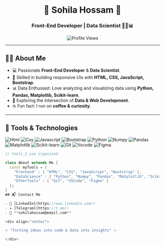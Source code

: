 <div align="center">

# 🌸 Sohila Hossam 🌸  
### Front-End Developer | Data Scientist 👩‍💻📊  

![Profile Views](https://komarev.com/ghpvc/?username=sohilahossam&style=flat&color=orange&label=PROFILE+VIEWS)  

</div>

---

## 👩‍💻 About Me  
- 💻 Passionate **Front-End Developer** & **Data Scientist**.  
- 🎨 Skilled in building responsive UIs with **HTML, CSS, JavaScript, Bootstrap**.  
- 📊 Data Enthusiast: Love analyzing and visualizing data using **Python, Pandas, Matplotlib, Scikit-learn**.  
- 🚀 Exploring the intersection of **Data & Web Development**.  
- ☕ Fun fact: I run on **coffee & curiosity**.  

---

## 🚀 Tools & Technologies  

![Html](https://img.shields.io/badge/HTML5-E34F26?style=flat&logo=html5&logoColor=white)
![Css](https://img.shields.io/badge/CSS3-1572B6?style=flat&logo=css3&logoColor=white)
![Javascript](https://img.shields.io/badge/JavaScript-323330?style=flat&logo=javascript&logoColor=F7DF1E)
![Bootstrap](https://img.shields.io/badge/Bootstrap-563D7C?style=flat&logo=bootstrap&logoColor=white)
![Python](https://img.shields.io/badge/Python-FFD43B?style=flat&logo=python&logoColor=darkgreen)
![Numpy](https://img.shields.io/badge/Numpy-013243?style=flat&logo=numpy&logoColor=white)
![Pandas](https://img.shields.io/badge/Pandas-150458?style=flat&logo=pandas&logoColor=white)
![Matplotlib](https://img.shields.io/badge/Matplotlib-000000?style=flat&logo=plotly&logoColor=white)
![Scikit-learn](https://img.shields.io/badge/Scikit--learn-F7931E?style=flat&logo=scikit-learn&logoColor=white)
![Git](https://img.shields.io/badge/GIT-E44C30?style=flat&logo=git&logoColor=white)
![Vscode](https://img.shields.io/badge/Visual_Studio_Code-0078D4?style=flat&logo=visual%20studio%20code&logoColor=white)
![Figma](https://img.shields.io/badge/Figma-F24E1E?style=flat&logo=figma&logoColor=white)

```dart
// tools_I_use organized

class About extends Me { 
  const myTools = {  
    "Frontend" : { "HTML", "CSS", "JavaScript", "Bootstrap" },
    "DataScience" : { "Python", "Numpy", "Pandas", "Matplotlib", "Scikit-learn" },
    "OtherTools" : { "Git", "VSCode", "Figma" }
  };
}
## 📬 Contact Me  

- 💼 [LinkedIn](https://www.linkedin.com/)  
- ✈️ [Telegram](https://t.me/)  
- 📧 **sohilahossam@email.com**

<div align="center">

✨ "Turning ideas into code & data into insights" ✨  

</div>

